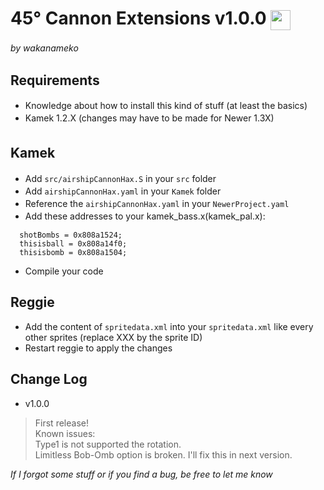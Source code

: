 # 45° Cannon Extensions v1.0.0 <img src="https://github.com/NSMBW-Community/Reggie-Next/blob/master/reggiedata/sprites/cannon_multi_1.png" width="32" align="center" />
*by wakanameko*
　　
　　
## Requirements
- Knowledge about how to install this kind of stuff (at least the basics)　　
- Kamek 1.2.X (changes may have to be made for Newer 1.3X)　　
　　
## Kamek　　
- Add `src/airshipCannonHax.S` in your `src` folder　　
- Add `airshipCannonHax.yaml` in your `Kamek` folder　　
- Reference the `airshipCannonHax.yaml` in your `NewerProject.yaml`　　
- Add these addresses to your kamek_bass.x(kamek_pal.x):　　
```
  shotBombs = 0x808a1524;
  thisisball = 0x808a14f0;
  thisisbomb = 0x808a1504;
```
- Compile your code  
  
  
## Reggie
- Add the content of `spritedata.xml` into your `spritedata.xml` like every other sprites (replace XXX by the sprite ID)  
- Restart reggie to apply the changes  
  
  
## Change Log
- v1.0.0
> First release!  
> Known issues:  
> Type1 is not supported the rotation.  
> Limitless Bob-Omb option is broken. I'll fix this in next version.  
  
  
*If I forgot some stuff or if you find a bug, be free to let me know*
